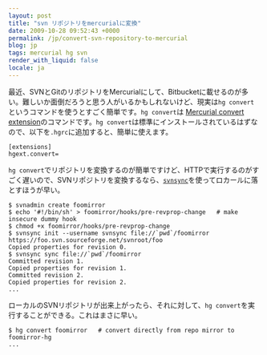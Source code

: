 ```yaml
---
layout: post
title: "svn リポジトリをmercurialに変換"
date: 2009-10-28 09:52:43 +0000
permalink: /jp/convert-svn-repository-to-mercurial
blog: jp
tags: mercurial hg svn
render_with_liquid: false
locale: ja
---
```


最近、SVNとGitのリポジトリをMercurialにして、Bitbucketに載せるのが多い。難しいか面倒だろうと思う人がいるかもしれないけど、現実は`hg convert`というコマンドを使うとすごく簡単です。`hg convert`は [Mercurial convert extension](http://mercurial.selenic.com/wiki/ConvertExtension)のコマンドです。`hg convert`は標準にインストールされているはずなので、以下を`.hgrc`に追加すると、簡単に使えます。

```text
[extensions]
hgext.convert=
```

`hg convert`でリポジトリを変換するのが簡単ですけど、HTTPで実行するのがすごく遅いので、SVNリポジトリを変換するなら、[`svnsync`](http://www.asahi-net.or.jp/~iu9m-tcym/svndoc/svn_svnsync.html)を使ってロカールに落とすほうが早い。

```text
$ svnadmin create foomirror
$ echo '#!/bin/sh' > foomirror/hooks/pre-revprop-change   # make insecure dummy hook
$ chmod +x foomirror/hooks/pre-revprop-change
$ svnsync init --username svnsync file://`pwd`/foomirror https://foo.svn.sourceforge.net/svnroot/foo
Copied properties for revision 0.
$ svnsync sync file://`pwd`/foomirror
Committed revision 1.
Copied properties for revision 1.
Committed revision 2.
Copied properties for revision 2.
...
```

ローカルのSVNリポジトリが出来上がったら、それに対して、`hg convert`を実行することができる。これはまさに早い。

```text
$ hg convert foomirror   # convert directly from repo mirror to foomirror-hg
...
```
